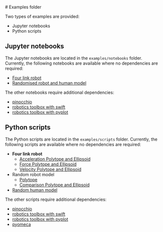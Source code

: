 # Examples folder

Two types of examples are provided:
- Jupyter notebooks
- Python scripts

## Jupyter notebooks

The Jupyter notebooks are located in the `examples/notebooks` folder.
Currently, the following notebooks are available where no dependencies are required:
- [Four link robot](examples/notebooks/four_link.ipynb)
- [Randomised robot and human model](examples/notebooks/demo_simple.ipynb)


The other notebooks require additional dependencies:
- [pinocchio](examples/notebooks/pinocchio.ipynb)
- [robotics toolbox with swift](examples/notebooks/robotics_toolbox_swift.ipynb)
- [robotics toolbox with pyplot](examples/notebooks/robotics_toolbox_pyplot.ipynb)

## Python scripts

The Python scripts are located in the `examples/scripts` folder.
Currently, the following scripts are available where no dependencies are required:
- **Four link robot**
    - [Acceleration Polytope and Ellipsoid](examples/scripts/4dof_robot_examples/acceleration_capacity.py)
    - [Force Polytope and Ellipsoid](examples/scripts/4dof_robot_examples/velocity_capacity.py)
    - [Velocity Polytope and Ellipsoid](examples/scripts/4dof_robot_examples/velocity_capacity.py)
- Random robot model
    - [Polytope](examples/scripts/robot_random_model.py)
    - [Comparison Polytope and Ellipsoid](examples/scripts/robot_random_polytope_ellispoid.py)
- [Random human model](examples/scripts/human_random_model.py)

The other scripts require additional dependencies:
- [pinocchio](examples/scripts/pinocchio.py)
- [robotics toolbox with swift](examples/scripts/robotics_toolbox_swift.py)
- [robotics toolbox with pyplot](examples/scripts/robotics_toolbox_pyplot.py)
- [pyomeca](examples/scripts/pyomeca.py)
